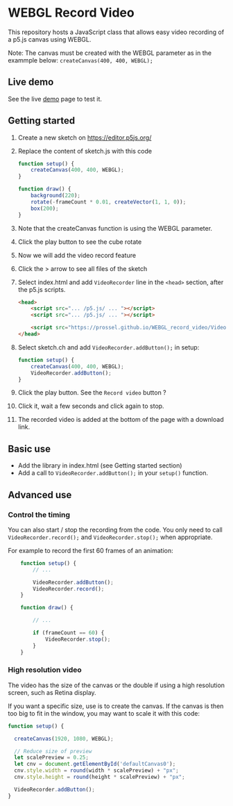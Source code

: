 # WEBGL Record Video

This repository hosts a JavaScript class that allows easy video recording of a p5.js canvas using WEBGL.

Note: The canvas must be created with the WEBGL parameter as in the exammple below: `createCanvas(400, 400, WEBGL);`

## Live demo

See the live [demo](demo) page to test it.

## Getting started

1. Create a new sketch on https://editor.p5js.org/
1. Replace the content of sketch.js with this code

    ```js
    function setup() {
        createCanvas(400, 400, WEBGL);
    }

    function draw() {
        background(220);
        rotate(-frameCount * 0.01, createVector(1, 1, 0));
        box(200);
    }
    ````

1. Note that the createCanvas function is using the WEBGL parameter. 

1. Click the play button to see the cube rotate
1. Now we will add the video record feature
1. Click the > arrow to see all files of the sketch
1. Select index.html and add `VideoRecorder` line in the `<head>` section, after the p5.js scripts.

    ```html
    <head>
        <script src="... /p5.js/ ... "></script>
        <script src="... /p5.js/ ... "></script>

        <script src="https://prossel.github.io/WEBGL_record_video/VideoRecorder.js"></script>
    </head>
    ```

1. Select sketch.ch and add `VideoRecorder.addButton();` in setup:

    ```js
    function setup() {
        createCanvas(400, 400, WEBGL);
        VideoRecorder.addButton();
    }
    ```

1. Click the play button. See the `Record video` button ?
1. Click it, wait a few seconds and click again to stop. 
1. The recorded video is added at the bottom of the page with a download link.

## Basic use

* Add the library in index.html (see Getting started section)
* Add a call to `VideoRecorder.addButton();` in your `setup()` function.

## Advanced use

### Control the timing

You can also start / stop the recording from the code. You only need to call `VideoRecorder.record();`  and `VideoRecorder.stop();` when appropriate.

For example to record the first 60 frames of an animation:

```js
    function setup() {
        // ...

        VideoRecorder.addButton();
        VideoRecorder.record();
    }

    function draw() {

        // ...

        if (frameCount == 60) {
            VideoRecorder.stop();
        }
    }
```

### High resolution video

The video has the size of the canvas or the double if using a high resolution screen, such as Retina display.

If you want a specific size, use is to create the canvas. If the canvas is then too big to fit in the window, you  may want to scale it with this code:

```js
function setup() { 

  createCanvas(1920, 1080, WEBGL);

  // Reduce size of preview
  let scalePreview = 0.25;
  let cnv = document.getElementById('defaultCanvas0');
  cnv.style.width = round(width * scalePreview) + "px";
  cnv.style.height = round(height * scalePreview) + "px";

  VideoRecorder.addButton();
}

```

